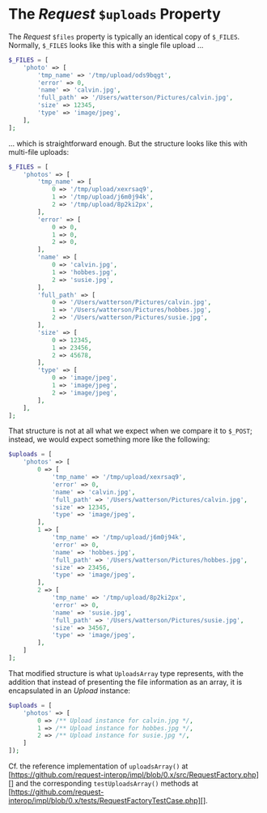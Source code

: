 # The _Request_ `$uploads` Property

The _Request_ `$files` property is typically an identical copy of `$_FILES`. Normally, `$_FILES` looks like this with a single file upload ...

```php
$_FILES = [
    'photo' => [
        'tmp_name' => '/tmp/upload/ods9bqgt',
        'error' => 0,
        'name' => 'calvin.jpg',
        'full_path' => '/Users/watterson/Pictures/calvin.jpg',
        'size' => 12345,
        'type' => 'image/jpeg',
    ],
];
```

... which is straightforward enough. But the structure looks like this with multi-file uploads:

```php
$_FILES = [
    'photos' => [
        'tmp_name' => [
            0 => '/tmp/upload/xexrsaq9',
            1 => '/tmp/upload/j6m0j94k',
            2 => '/tmp/upload/8p2ki2px',
        ],
        'error' => [
            0 => 0,
            1 => 0,
            2 => 0,
        ],
        'name' => [
            0 => 'calvin.jpg',
            1 => 'hobbes.jpg',
            2 => 'susie.jpg',
        ],
        'full_path' => [
            0 => '/Users/watterson/Pictures/calvin.jpg',
            1 => '/Users/watterson/Pictures/hobbes.jpg',
            2 => '/Users/watterson/Pictures/susie.jpg',
        ],
        'size' => [
            0 => 12345,
            1 => 23456,
            2 => 45678,
        ],
        'type' => [
            0 => 'image/jpeg',
            1 => 'image/jpeg',
            2 => 'image/jpeg',
        ],
    ],
];
```

That structure is not at all what we expect when we compare it to `$_POST`; instead, we would expect something more like the following:

```php
$uploads = [
    'photos' => [
        0 => [
            'tmp_name' => '/tmp/upload/xexrsaq9',
            'error' => 0,
            'name' => 'calvin.jpg',
            'full_path' => '/Users/watterson/Pictures/calvin.jpg',
            'size' => 12345,
            'type' => 'image/jpeg',
        ],
        1 => [
            'tmp_name' => '/tmp/upload/j6m0j94k',
            'error' => 0,
            'name' => 'hobbes.jpg',
            'full_path' => '/Users/watterson/Pictures/hobbes.jpg',
            'size' => 23456,
            'type' => 'image/jpeg',
        ],
        2 => [
            'tmp_name' => '/tmp/upload/8p2ki2px',
            'error' => 0,
            'name' => 'susie.jpg',
            'full_path' => '/Users/watterson/Pictures/susie.jpg',
            'size' => 34567,
            'type' => 'image/jpeg',
        ],
    ]
];
```

That modified structure is what `UploadsArray` type represents, with the addition that instead of presenting the file information as an array, it is encapsulated in an _Upload_ instance:

```php
$uploads = [
    'photos' => [
        0 => /** Upload instance for calvin.jpg */,
        1 => /** Upload instance for hobbes.jpg */,
        2 => /** Upload instance for susie.jpg */,
    ]
]);
```

Cf. the reference implementation of `uploadsArray()` at [https://github.com/request-interop/impl/blob/0.x/src/RequestFactory.php][] and the corresponding `testUploadsArray()` methods at [https://github.com/request-interop/impl/blob/0.x/tests/RequestFactoryTestCase.php][].

